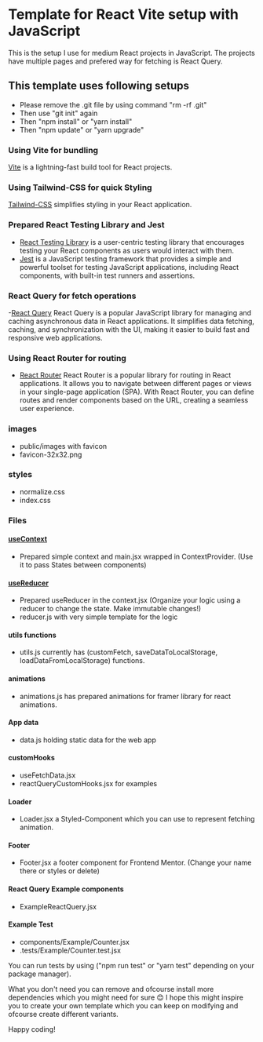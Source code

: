 # Template for React Vite setup with JavaScript

This is the setup I use for medium React projects in JavaScript.
The projects have multiple pages and prefered way for fetching is React Query.

## This template uses following setups

- Please remove the .git file by using command "rm -rf .git"
- Then use "git init" again
- Then "npm install" or "yarn install"
- Then "npm update" or "yarn upgrade"

### Using Vite for bundling

[Vite](https://vitejs.dev/guide/) is a lightning-fast build tool for React projects.

### Using Tailwind-CSS for quick Styling

[Tailwind-CSS](https://tailwindcss.com/docs/guides/vite) simplifies styling in your React application.

### Prepared React Testing Library and Jest

- [React Testing Library](https://testing-library.com/docs/react-testing-library/intro/) is a user-centric testing library that encourages testing your React components as users would interact with them.
- [Jest](https://jestjs.io/docs/getting-started) is a JavaScript testing framework that provides a simple and powerful toolset for testing JavaScript applications, including React components, with built-in test runners and assertions.

### React Query for fetch operations

-[React Query](https://tanstack.com/query/v3/docs/react/overview) React Query is a popular JavaScript library for managing and caching asynchronous data in React applications. It simplifies data fetching, caching, and synchronization with the UI, making it easier to build fast and responsive web applications.

### Using React Router for routing

- [React Router](https://reactrouter.com/en/main/start/overview) React Router is a popular library for routing in React applications. It allows you to navigate between different pages or views in your single-page application (SPA). With React Router, you can define routes and render components based on the URL, creating a seamless user experience.

### images

- public/images with favicon
- favicon-32x32.png

### styles

- normalize.css
- index.css

### Files

#### [useContext](https://react.dev/reference/react/useContext)

- Prepared simple context and main.jsx wrapped in ContextProvider. (Use it to pass States between components)

#### [useReducer](https://react.dev/reference/react/useReducer)

- Prepared useReducer in the context.jsx (Organize your logic using a reducer to change the state. Make immutable changes!)
- reducer.js with very simple template for the logic

#### utils functions

- utils.js currently has (customFetch, saveDataToLocalStorage, loadDataFromLocalStorage) functions.

#### animations

- animations.js has prepared animations for framer library for react animations.

#### App data

- data.js holding static data for the web app

#### customHooks

- useFetchData.jsx
- reactQueryCustomHooks.jsx for examples

#### Loader

- Loader.jsx a Styled-Component which you can use to represent fetching animation.

#### Footer

- Footer.jsx a footer component for Frontend Mentor. (Change your name there or styles or delete)

#### React Query Example components

- ExampleReactQuery.jsx

#### Example Test

- components/Example/Counter.jsx
- .tests/Example/Counter.test.jsx

You can run tests by using ("npm run test" or "yarn test" depending on your package manager).

What you don't need you can remove and ofcourse install more dependencies which you might need for sure 😊
I hope this might inspire you to create your own template which you can keep on modifying and ofcourse create different variants.

Happy coding!
